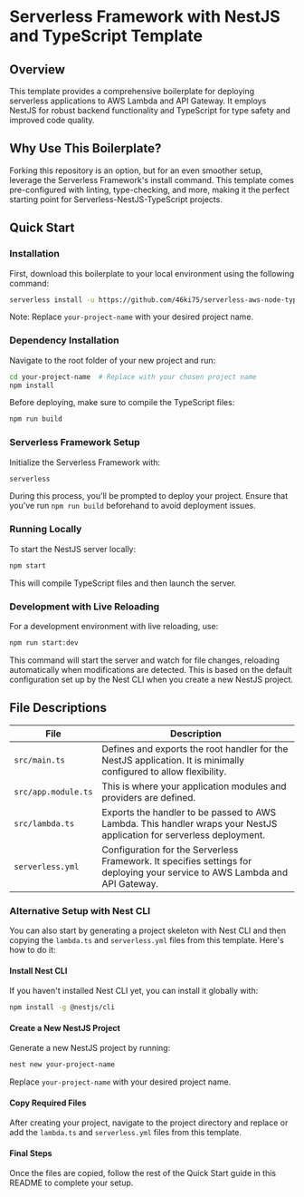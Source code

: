 # Serverless Framework with NestJS and TypeScript Template

## Overview

This template provides a comprehensive boilerplate for deploying serverless applications to AWS Lambda and API Gateway. It employs NestJS for robust backend functionality and TypeScript for type safety and improved code quality.

## Why Use This Boilerplate?

Forking this repository is an option, but for an even smoother setup, leverage the Serverless Framework's install command. This template comes pre-configured with linting, type-checking, and more, making it the perfect starting point for Serverless-NestJS-TypeScript projects.

## Quick Start

### Installation

First, download this boilerplate to your local environment using the following command:

```bash
serverless install -u https://github.com/46ki75/serverless-aws-node-typescript-nestjs -n your-project-name
```

Note: Replace `your-project-name` with your desired project name.

### Dependency Installation

Navigate to the root folder of your new project and run:

```bash
cd your-project-name  # Replace with your chosen project name
npm install
```

Before deploying, make sure to compile the TypeScript files:

```bash
npm run build
```

### Serverless Framework Setup

Initialize the Serverless Framework with:

```bash
serverless
```

During this process, you'll be prompted to deploy your project. Ensure that you've run `npm run build` beforehand to avoid deployment issues.

### Running Locally

To start the NestJS server locally:

```bash
npm start
```

This will compile TypeScript files and then launch the server.

### Development with Live Reloading

For a development environment with live reloading, use:

```bash
npm run start:dev
```

This command will start the server and watch for file changes, reloading automatically when modifications are detected. This is based on the default configuration set up by the Nest CLI when you create a new NestJS project.

## File Descriptions

| File                | Description                                                                                                                 |
| ------------------- | --------------------------------------------------------------------------------------------------------------------------- |
| `src/main.ts`       | Defines and exports the root handler for the NestJS application. It is minimally configured to allow flexibility.           |
| `src/app.module.ts` | This is where your application modules and providers are defined.                                                           |
| `src/lambda.ts`     | Exports the handler to be passed to AWS Lambda. This handler wraps your NestJS application for serverless deployment.       |
| `serverless.yml`    | Configuration for the Serverless Framework. It specifies settings for deploying your service to AWS Lambda and API Gateway. |

### Alternative Setup with Nest CLI

You can also start by generating a project skeleton with Nest CLI and then copying the `lambda.ts` and `serverless.yml` files from this template. Here's how to do it:

#### Install Nest CLI

If you haven't installed Nest CLI yet, you can install it globally with:

```bash
npm install -g @nestjs/cli
```

#### Create a New NestJS Project

Generate a new NestJS project by running:

```bash
nest new your-project-name
```

Replace `your-project-name` with your desired project name.

#### Copy Required Files

After creating your project, navigate to the project directory and replace or add the `lambda.ts` and `serverless.yml` files from this template.

#### Final Steps

Once the files are copied, follow the rest of the Quick Start guide in this README to complete your setup.
